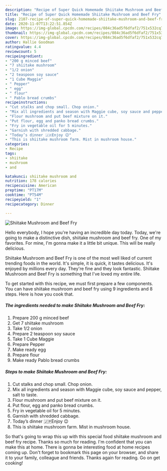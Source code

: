 ```yaml
---
description: "Recipe of Super Quick Homemade Shiitake Mushroom and Beef Fry"
title: "Recipe of Super Quick Homemade Shiitake Mushroom and Beef Fry"
slug: 2107-recipe-of-super-quick-homemade-shiitake-mushroom-and-beef-fry
date: 2020-11-07T13:22:51.854Z
image: https://img-global.cpcdn.com/recipes/084c36ad5f6dfaf2/751x532cq70/shiitake-mushroom-and-beef-fry-recipe-main-photo.jpg
thumbnail: https://img-global.cpcdn.com/recipes/084c36ad5f6dfaf2/751x532cq70/shiitake-mushroom-and-beef-fry-recipe-main-photo.jpg
cover: https://img-global.cpcdn.com/recipes/084c36ad5f6dfaf2/751x532cq70/shiitake-mushroom-and-beef-fry-recipe-main-photo.jpg
author: Hallie Goodman
ratingvalue: 4.4
reviewcount: 5
recipeingredient:
- "200 g minced beef"
- "7 shiitake mushroom"
- "1/2 onion"
- "2 teaspoon soy sauce"
- "1 Cube Maggie"
- " Pepper"
- " egg"
- " flour"
- " Pablo bread crumbs"
recipeinstructions:
- "Cut stalks and chop small. Chop onion."
- "Mix all ingredients and season with Maggie cube, soy sauce and pepper, salt to taste."
- "Flour mushroom and put beef mixture on it."
- "Put flour, egg and panko bread crumbs."
- "Fry in vegetable oil for 5 minutes."
- "Garnish with shredded cabbage."
- "Today’s dinner 🇯🇵Enjoy 😉"
- "This is shiitake mushroom farm. Mist in mushroom house."
categories:
- Recipe
tags:
- shiitake
- mushroom
- and

katakunci: shiitake mushroom and 
nutrition: 178 calories
recipecuisine: American
preptime: "PT17M"
cooktime: "PT54M"
recipeyield: "1"
recipecategory: Dinner

---
```



![Shiitake Mushroom and Beef Fry](https://img-global.cpcdn.com/recipes/084c36ad5f6dfaf2/751x532cq70/shiitake-mushroom-and-beef-fry-recipe-main-photo.jpg)

Hello everybody, I hope you're having an incredible day today. Today, we're going to make a distinctive dish, shiitake mushroom and beef fry. One of my favorites. For mine, I'm gonna make it a little bit unique. This will be really delicious.



Shiitake Mushroom and Beef Fry is one of the most well liked of current trending foods in the world. It's simple, it is quick, it tastes delicious. It's enjoyed by millions every day. They're fine and they look fantastic. Shiitake Mushroom and Beef Fry is something that I've loved my entire life.


To get started with this recipe, we must first prepare a few components. You can have shiitake mushroom and beef fry using 9 ingredients and 8 steps. Here is how you cook that.

<!--inarticleads1-->

##### The ingredients needed to make Shiitake Mushroom and Beef Fry:

1. Prepare 200 g minced beef
1. Get 7 shiitake mushroom
1. Take 1/2 onion
1. Prepare 2 teaspoon soy sauce
1. Take 1 Cube Maggie
1. Prepare  Pepper
1. Make ready  egg
1. Prepare  flour
1. Make ready  Pablo bread crumbs




<!--inarticleads2-->

##### Steps to make Shiitake Mushroom and Beef Fry:

1. Cut stalks and chop small. Chop onion.
1. Mix all ingredients and season with Maggie cube, soy sauce and pepper, salt to taste.
1. Flour mushroom and put beef mixture on it.
1. Put flour, egg and panko bread crumbs.
1. Fry in vegetable oil for 5 minutes.
1. Garnish with shredded cabbage.
1. Today’s dinner 🇯🇵Enjoy 😉
1. This is shiitake mushroom farm. Mist in mushroom house.




So that's going to wrap this up with this special food shiitake mushroom and beef fry recipe. Thanks so much for reading. I'm confident that you can make this at home. There is gonna be interesting food at home recipes coming up. Don't forget to bookmark this page on your browser, and share it to your family, colleague and friends. Thanks again for reading. Go on get cooking!
